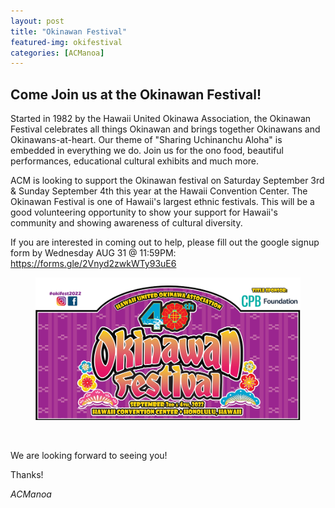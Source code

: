 ```yaml
---
layout: post
title: "Okinawan Festival"
featured-img: okifestival
categories: [ACManoa]
---
```


## Come Join us at the Okinawan Festival!

Started in 1982 by the Hawaii United Okinawa Association, the Okinawan Festival celebrates all things Okinawan and brings together Okinawans and Okinawans-at-heart. Our theme of "Sharing Uchinanchu Aloha" is embedded in everything we do.  Join us for the ono food, beautiful performances, educational cultural exhibits and much more.

ACM is looking to support the Okinawan festival on Saturday September 3rd & Sunday September 4th this year at the Hawaii Convention Center. The Okinawan Festival is one of Hawaii's largest ethnic festivals. This will be a good volunteering opportunity to show your support for Hawaii's community and showing awareness of cultural diversity. 

If you are interested in coming out to help, please fill out the google signup form by Wednesday AUG 31 @ 11:59PM: 
https://forms.gle/2Vnyd2zwkWTy93uE6 

<center>
	<figure class="full">
	    <img src="/assets/img/posts/okifestival.png" data-featherlight data-featherlight-target-attr="src">
	</figure>
</center>

<br>

We are looking forward to seeing you!

Thanks!

_ACManoa_  

<link href="//cdn.rawgit.com/noelboss/featherlight/1.7.13/release/featherlight.min.css" type="text/css" rel="stylesheet" />
<script src="//code.jquery.com/jquery-latest.js"></script>
<script src="//cdn.rawgit.com/noelboss/featherlight/1.7.13/release/featherlight.min.js" type="text/javascript" charset="utf-8"></script>
<style>
